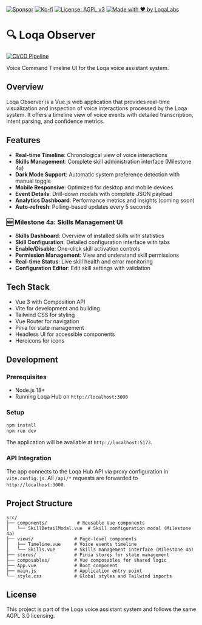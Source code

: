 [![Sponsor](https://img.shields.io/badge/Sponsor-Loqa-ff69b4?logo=githubsponsors&style=for-the-badge)](https://github.com/sponsors/annabarnes1138)
[![Ko-fi](https://img.shields.io/badge/Buy%20me%20a%20coffee-Ko--fi-FF5E5B?logo=ko-fi&logoColor=white&style=for-the-badge)](https://ko-fi.com/annabarnes)
[![License: AGPL v3](https://img.shields.io/badge/License-AGPL--3.0-blue?style=for-the-badge)](LICENSE)
[![Made with ❤️ by LoqaLabs](https://img.shields.io/badge/Made%20with%20%E2%9D%A4%EF%B8%8F-by%20LoqaLabs-ffb6c1?style=for-the-badge)](https://loqalabs.com)

# 🔍 Loqa Observer

[![CI/CD Pipeline](https://github.com/loqalabs/loqa-observer/actions/workflows/ci.yml/badge.svg)](https://github.com/loqalabs/loqa-observer/actions/workflows/ci.yml)

Voice Command Timeline UI for the Loqa voice assistant system.

## Overview

Loqa Observer is a Vue.js web application that provides real-time visualization and inspection of voice interactions processed by the Loqa system. It offers a timeline view of voice events with detailed transcription, intent parsing, and confidence metrics.

## Features

- **Real-time Timeline**: Chronological view of voice interactions
- **Skills Management**: Complete skill administration interface (Milestone 4a)
- **Dark Mode Support**: Automatic system preference detection with manual toggle
- **Mobile Responsive**: Optimized for desktop and mobile devices
- **Event Details**: Drill-down modals with complete JSON payload
- **Analytics Dashboard**: Performance metrics and insights (coming soon)
- **Auto-refresh**: Polling-based updates every 5 seconds

### 🆕 Milestone 4a: Skills Management UI

- **Skills Dashboard**: Overview of installed skills with statistics
- **Skill Configuration**: Detailed configuration interface with tabs
- **Enable/Disable**: One-click skill activation controls
- **Permission Management**: View and understand skill permissions
- **Real-time Status**: Live skill health and error monitoring
- **Configuration Editor**: Edit skill settings with validation

## Tech Stack

- Vue 3 with Composition API
- Vite for development and building
- Tailwind CSS for styling
- Vue Router for navigation
- Pinia for state management
- Headless UI for accessible components
- Heroicons for icons

## Development

### Prerequisites

- Node.js 18+
- Running Loqa Hub on `http://localhost:3000`

### Setup

```bash
npm install
npm run dev
```

The application will be available at `http://localhost:5173`.

### API Integration

The app connects to the Loqa Hub API via proxy configuration in `vite.config.js`. All `/api/*` requests are forwarded to `http://localhost:3000`.

## Project Structure

```
src/
├── components/           # Reusable Vue components
│   └── SkillDetailModal.vue  # Skill configuration modal (Milestone 4a)
├── views/               # Page-level components
│   ├── Timeline.vue     # Voice events timeline
│   └── Skills.vue       # Skills management interface (Milestone 4a)
├── stores/              # Pinia stores for state management
├── composables/         # Vue composables for shared logic
├── App.vue              # Root component
├── main.js              # Application entry point
└── style.css            # Global styles and Tailwind imports
```

## License

This project is part of the Loqa voice assistant system and follows the same AGPL 3.0 licensing.